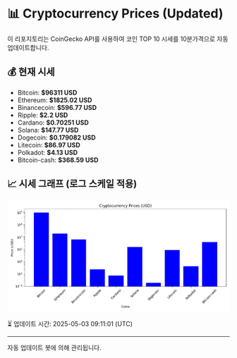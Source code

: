 
# 📊 Cryptocurrency Prices (Updated)

이 리포지토리는 CoinGecko API를 사용하여 코인 TOP 10 시세를 10분가격으로 자동 업데이트합니다.

## 💰 현재 시세
- Bitcoin: **$96311 USD**
- Ethereum: **$1825.02 USD**
- Binancecoin: **$596.77 USD**
- Ripple: **$2.2 USD**
- Cardano: **$0.70251 USD**
- Solana: **$147.77 USD**
- Dogecoin: **$0.179082 USD**
- Litecoin: **$86.97 USD**
- Polkadot: **$4.13 USD**
- Bitcoin-cash: **$368.59 USD**

## 📈 시세 그래프 (로그 스케일 적용)
![Crypto Prices](crypto_prices.png)

⏳ 업데이트 시간: 2025-05-03 09:11:01 (UTC)

---
자동 업데이트 봇에 의해 관리됩니다.
